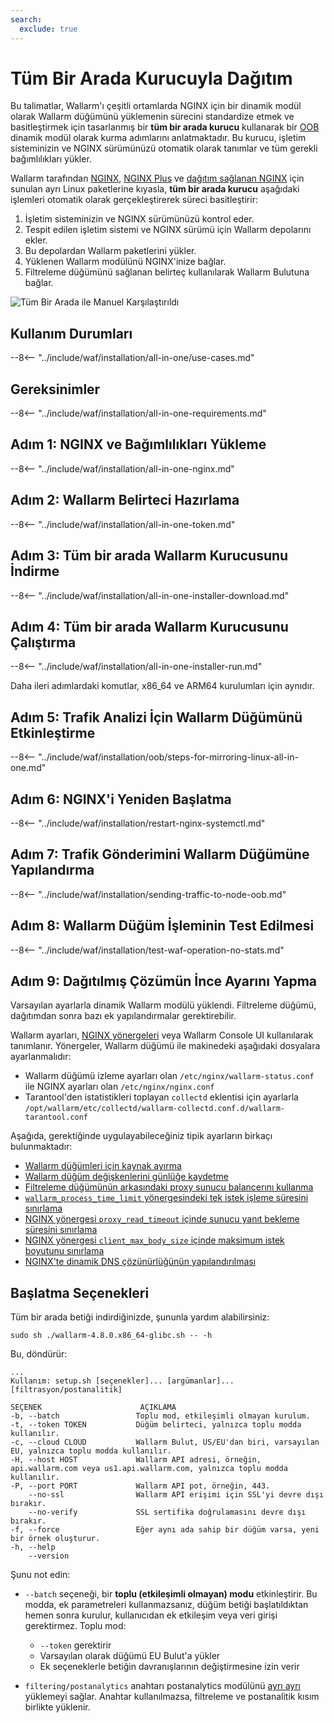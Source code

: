 ```yaml
---
search:
  exclude: true
---
```


[img-wl-console-users]:             ../../../../images/check-user-no-2fa.png
[wallarm-status-instr]:             ../../../../admin-en/configure-statistics-service.md
[memory-instr]:                     ../../../../admin-en/configuration-guides/allocate-resources-for-node.md
[waf-directives-instr]:             ../../../../admin-en/configure-parameters-en.md
[ptrav-attack-docs]:                ../../../../attacks-vulns-list.md#path-traversal
[attacks-in-ui-image]:           ../../../../images/admin-guides/test-attacks-quickstart.png
[waf-mode-instr]:                   ../../../../admin-en/configure-wallarm-mode.md
[logging-instr]:                    ../../../../admin-en/configure-logging.md
[proxy-balancer-instr]:             ../../../../admin-en/using-proxy-or-balancer-en.md
[process-time-limit-instr]:         ../../../../admin-en/configure-parameters-en.md#wallarm_process_time_limit
[configure-proxy-balancer-instr]:   ../../../../admin-en/configuration-guides/access-to-wallarm-api-via-proxy.md
[update-instr]:                     ../../../../updating-migrating/nginx-modules.md
[install-postanalytics-docs]:        ../../../../../admin-en/installation-postanalytics-en/
[dynamic-dns-resolution-nginx]:     ../../../../admin-en/configure-dynamic-dns-resolution-nginx.md
[waf-mode-recommendations]:          ../../../../about-wallarm/deployment-best-practices.md#follow-recommended-onboarding-steps
[ip-lists-docs]:                    ../../../../user-guides/ip-lists/overview.md
[versioning-policy]:                ../../../../updating-migrating/versioning-policy.md#version-list
[install-postanalytics-instr]:      ../../../../admin-en/installation-postanalytics-en.md
[waf-installation-instr-latest]:     /installation/nginx/dynamic-module/
[img-node-with-several-instances]:  ../../../../images/user-guides/nodes/wallarm-node-with-two-instances.png
[img-create-wallarm-node]:      ../../../../images/user-guides/nodes/create-cloud-node.png
[nginx-custom]:                 ../../../../faq/nginx-compatibility.md#is-wallarm-filtering-node-compatible-with-the-custom-build-of-nginx
[node-token]:                       ../../../../quickstart.md#deploy-the-wallarm-filtering-node
[api-token]:                        ../../../../user-guides/settings/api-tokens.md
[platform]:                         ../../../supported-deployment-options.md
[img-grouped-nodes]:                ../../../../images/user-guides/nodes/grouped-nodes.png
[wallarm-token-types]:              ../../../../user-guides/nodes/nodes.md#api-and-node-tokens-for-node-creation
[ip-lists-docs]:                    ../../../../user-guides/ip-lists/overview.md
[oob-advantages-limitations]:       ../../../oob/overview.md#advantages-and-limitations
[web-server-mirroring-examples]:    ../../../oob/web-server-mirroring/overview.md#examples-of-web-server-configuration-for-traffic-mirroring

# Tüm Bir Arada Kurucuyla Dağıtım

Bu talimatlar, Wallarm'ı çeşitli ortamlarda NGINX için bir dinamik modül olarak Wallarm düğümünü yüklemenin sürecini standardize etmek ve basitleştirmek için tasarlanmış bir **tüm bir arada kurucu** kullanarak bir [OOB](../overview.md) dinamik modül olarak kurma adımlarını anlatmaktadır. Bu kurucu, işletim sisteminizin ve NGINX sürümünüzü otomatik olarak tanımlar ve tüm gerekli bağımlılıkları yükler.

Wallarm tarafından [NGINX](nginx-stable.md), [NGINX Plus](nginx-plus.md) ve [dağıtım sağlanan NGINX](nginx-distro.md) için sunulan ayrı Linux paketlerine kıyasla, **tüm bir arada kurucu** aşağıdaki işlemleri otomatik olarak gerçekleştirerek süreci basitleştirir:

1. İşletim sisteminizin ve NGINX sürümünüzü kontrol eder.
2. Tespit edilen işletim sistemi ve NGINX sürümü için Wallarm depolarını ekler.
3. Bu depolardan Wallarm paketlerini yükler.
4. Yüklenen Wallarm modülünü NGINX'inize bağlar.
5. Filtreleme düğümünü sağlanan belirteç kullanılarak Wallarm Bulutuna bağlar.

![Tüm Bir Arada ile Manuel Karşılaştırıldı](../../../../images/installation-nginx-overview/manual-vs-all-in-one.png)

## Kullanım Durumları

--8<-- "../include/waf/installation/all-in-one/use-cases.md"

## Gereksinimler

--8<-- "../include/waf/installation/all-in-one-requirements.md"

## Adım 1: NGINX ve Bağımlılıkları Yükleme

--8<-- "../include/waf/installation/all-in-one-nginx.md"

## Adım 2: Wallarm Belirteci Hazırlama

--8<-- "../include/waf/installation/all-in-one-token.md"

## Adım 3: Tüm bir arada Wallarm Kurucusunu İndirme

--8<-- "../include/waf/installation/all-in-one-installer-download.md"

## Adım 4: Tüm bir arada Wallarm Kurucusunu Çalıştırma

--8<-- "../include/waf/installation/all-in-one-installer-run.md"

Daha ileri adımlardaki komutlar, x86_64 ve ARM64 kurulumları için aynıdır.

## Adım 5: Trafik Analizi İçin Wallarm Düğümünü Etkinleştirme

--8<-- "../include/waf/installation/oob/steps-for-mirroring-linux-all-in-one.md"

## Adım 6: NGINX'i Yeniden Başlatma

--8<-- "../include/waf/installation/restart-nginx-systemctl.md"

## Adım 7: Trafik Gönderimini Wallarm Düğümüne Yapılandırma

--8<-- "../include/waf/installation/sending-traffic-to-node-oob.md"

## Adım 8: Wallarm Düğüm İşleminin Test Edilmesi

--8<-- "../include/waf/installation/test-waf-operation-no-stats.md"

## Adım 9: Dağıtılmış Çözümün İnce Ayarını Yapma

Varsayılan ayarlarla dinamik Wallarm modülü yüklendi. Filtreleme düğümü, dağıtımdan sonra bazı ek yapılandırmalar gerektirebilir.

Wallarm ayarları, [NGINX yönergeleri](../../../../admin-en/configure-parameters-en.md) veya Wallarm Console UI kullanılarak tanımlanır. Yönergeler, Wallarm düğümü ile makinedeki aşağıdaki dosyalara ayarlanmalıdır:

* Wallarm düğümü izleme ayarları olan `/etc/nginx/wallarm-status.conf` ile NGINX ayarları olan `/etc/nginx/nginx.conf`
* Tarantool'den istatistikleri toplayan `collectd` eklentisi için ayarlarla `/opt/wallarm/etc/collectd/wallarm-collectd.conf.d/wallarm-tarantool.conf` 

Aşağıda, gerektiğinde uygulayabileceğiniz tipik ayarların birkaçı bulunmaktadır:

* [Wallarm düğümleri için kaynak ayırma][memory-instr]
* [Wallarm düğüm değişkenlerini günlüğe kaydetme][logging-instr]
* [Filtreleme düğümünün arkasındaki proxy sunucu balancerını kullanma][proxy-balancer-instr]
* [`wallarm_process_time_limit` yönergesindeki tek istek işleme süresini sınırlama][process-time-limit-instr]
* [NGINX yönergesi `proxy_read_timeout` içinde sunucu yanıt bekleme süresini sınırlama](https://nginx.org/en/docs/http/ngx_http_proxy_module.html#proxy_read_timeout)
* [NGINX yönergesi `client_max_body_size` içinde maksimum istek boyutunu sınırlama](https://nginx.org/en/docs/http/ngx_http_core_module.html#client_max_body_size)
* [NGINX'te dinamik DNS çözünürlüğünün yapılandırılması][dynamic-dns-resolution-nginx]

## Başlatma Seçenekleri

Tüm bir arada betiği indirdiğinizde, şununla yardım alabilirsiniz:

```
sudo sh ./wallarm-4.8.0.x86_64-glibc.sh -- -h
```

Bu, döndürür:

```
...
Kullanım: setup.sh [seçenekler]... [argümanlar]... [filtrasyon/postanalitik]

SEÇENEK                      AÇIKLAMA
-b, --batch                 Toplu mod, etkileşimli olmayan kurulum.
-t, --token TOKEN           Düğüm belirteci, yalnızca toplu modda kullanılır.
-c, --cloud CLOUD           Wallarm Bulut, US/EU'dan biri, varsayılan EU, yalnızca toplu modda kullanılır.
-H, --host HOST             Wallarm API adresi, örneğin, api.wallarm.com veya us1.api.wallarm.com, yalnızca toplu modda kullanılır.
-P, --port PORT             Wallarm API pot, örneğin, 443.
    --no-ssl                Wallarm API erişimi için SSL'yi devre dışı bırakır.
    --no-verify             SSL sertifika doğrulamasını devre dışı bırakır.
-f, --force                 Eğer aynı ada sahip bir düğüm varsa, yeni bir örnek oluşturur.
-h, --help
    --version
```

Şunu not edin:

* `--batch` seçeneği, bir **toplu (etkileşimli olmayan) modu** etkinleştirir. Bu modda, ek parametreleri kullanmazsanız, düğüm betiği başlatıldıktan hemen sonra kurulur, kullanıcıdan ek etkileşim veya veri girişi gerektirmez. Toplu mod:
 
    * `--token` gerektirir
    * Varsayılan olarak düğümü EU Bulut'a yükler
    * Ek seçeneklerle betiğin davranışlarının değiştirmesine izin verir

* `filtering/postanalytics` anahtarı postanalytics modülünü [ayrı ayrı](../../../../admin-en/installation-postanalytics-en.md#postanalytics-module-installation-via-all-in-one-installation-script) yüklemeyi sağlar. Anahtar kullanılmazsa, filtreleme ve postanalitik kısım birlikte yüklenir.